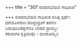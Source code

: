 +++
title = "307 ಸುರಪಸಭೆಯಲಿ ಗಾಧಿಸುತ"

+++
ಸುರಪಸಭೆಯಲಿ ಗಾಧಿಸುತ ವಸಿಷ್ಠ ಸ್ಪರ್ಧೆ।  
ಧರೆಯೊಳದರಿಂ ಹರಿಶ್ಚಂದ್ರಂಗೆ ತಪನೆ॥  
ಬರುವುದಿಂತೆತ್ತಣಿನೊ ಬೇಡದ ಪ್ರಾರಬ್ಧ।  
ಕರುಮಗತಿ ಕೃತ್ರಿಮವೊ - ಮಂಕುತಿಮ್ಮ॥  
